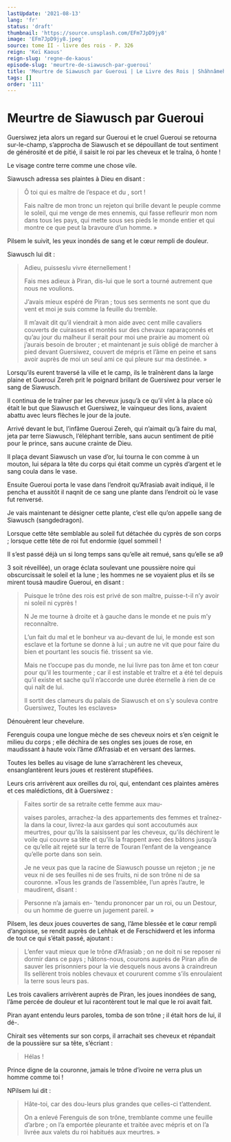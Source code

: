 ```yaml
---
lastUpdate: '2021-08-13'
lang: 'fr'
status: 'draft'
thumbnail: 'https://source.unsplash.com/EFm7JpD9jy8'
image: 'EFm7JpD9jy8.jpeg'
source: tome II - livre des rois - P. 326
reign: 'Keï Kaous'
reign-slug: 'regne-de-kaous'
episode-slug: 'meurtre-de-siawusch-par-gueroui'
title: 'Meurtre de Siawusch par Gueroui | Le Livre des Rois | Shâhnâmeh'
tags: []
order: '111'
---
```


<!-- LTeX: language=fr -->

# Meurtre de Siawusch par Gueroui

Guersiwez jeta alors un regard sur Gueroui et le cruel Gueroui se retourna sur-le-champ, s’approcha de Siawusch et se dépouillant de tout sentiment de générosité et de pitié, il saisit le roi par les cheveux et le traîna, ô honte !

Le visage contre terre comme une chose vile.

Siawusch adressa ses plaintes à Dieu en disant :

> Ô toi qui es maître de l’espace et du
, sort !
>
> Fais naître de mon tronc un rejeton qui brille devant le peuple comme le soleil, qui me venge de mes ennemis, qui fasse refleurir mon nom dans tous les pays, qui mette sous ses pieds le monde entier et qui montre ce que peut la bravoure d’un homme. »

Pilsem le suivit, les yeux inondés de sang et le cœur rempli de douleur.

Siawusch lui dit :

> Adieu, puisseslu vivre éternellement !
>
> Fais mes adieux à Piran, dis-lui que le sort a tourné autrement que nous ne voulions.
>
> J’avais mieux espéré de Piran ; tous ses serments ne sont que du vent et moi je suis comme la feuille du tremble.
>
> Il m’avait dit qu’il viendrait à mon aide avec cent mille cavaliers couverts de cuirasses et montés sur des chevaux raparaçonnés et qu’au jour du malheur il serait pour moi une prairie au moment où j’aurais besoin de brouter ; et maintenant je suis obligé de marcher à pied devant Guersiwez, couvert de mépris et l’âme en peine et sans avoir auprès de moi un seul ami ce qui pleure sur ma destinée. »

Lorsqu’ils eurent traversé la ville et le camp, ils le traînèrent dans la large plaine et Gueroui Zereh prit le poignard brillant de Guersiwez pour verser le sang de Siawusch.

Il continua de le traîner par les cheveux jusqu’à ce qu’il vînt à la place où était le but que Siawusch et Guersiwez, le vainqueur des lions, avaient abattu avec leurs flèches le jour de la joute.

Arrivé devant le but, l’infâme Gueroui Zereh, qui n’aimait qu’à faire du mal, jeta par terre Siawusch, l’éléphant terrible, sans aucun sentiment de pitié pour le prince, sans aucune crainte de Dieu.

Il plaça devant Siawusch un vase d’or, lui tourna le con comme à un mouton, lui sépara la tête du corps qui était comme un cyprès d’argent et le sang coula dans le vase.

Ensuite Gueroui porta le vase dans l’endroit qu’Afrasiab avait indiqué, il le pencha et aussitôt il naqnit de ce sang une plante dans l’endroit où le vase fut renversé.

Je vais maintenant te désigner cette plante, c’est elle qu’on appelle sang de Siawusch (sangdedragon).

Lorsque cette tête semblable au soleil fut détachée du cyprès de son corps ; lorsque cette tête de roi fut endormie (quel sommeil !

Il s’est passé déjà un si long temps sans qu’elle ait remué, sans qu’elle se a9

3
soit réveillée), un orage éclata soulevant une poussière noire qui obscurcissait le soleil et la lune ; les hommes ne se voyaient plus et ils se mirent tousà maudire Gueroui, en disant :

> Puisque le trône des rois est privé de son maître, puisse-t-il n’y avoir ni soleil ni cyprès !
>
> N Je me tourne à droite et à gauche dans le monde et ne puis m’y reconnaître.
>
> L’un fait du mal et le bonheur va au-devant de lui, le monde est son esclave et la fortune se donne à lui ; un autre ne vit que pour faire du bien et pourtant les soucis fié. trissent sa vie.
>
> Mais ne t’occupe pas du monde, ne lui livre pas ton âme et ton cœur pour qu’il les tourmente ; car il est instable et traître et a été tel depuis qu’il existe et sache qu’il n’accorde une durée éternelle à rien de ce qui naît de lui.
>
> Il sortit des clameurs du palais de Siawusch et on s’y souleva contre Guersiwez, Toutes les esclaves»

Dénouèrent leur chevelure.

Ferenguis coupa une longue mèche de ses cheveux noirs et s’en ceignit le milieu du corps ; elle déchira de ses ongles ses joues de rose, en maudissant à haute voix l’âme d’Afrasiab et en versant des larmes.

Toutes les belles au visage de lune s’arrachèrent les cheveux, ensanglantèrent leurs joues et restèrent stupéfiées.

Leurs cris arrivèrent aux oreilles du roi, qui, entendant ces plaintes amères et ces malédictions, dit à Guersiwez :

> Faites sortir de sa retraite cette femme aux mau-
>
> vaises paroles, arrachez-la des appartements des femmes et traînez-la dans la cour, livrez-la aux gardes qui sont accoutumés aux meurtres, pour qu’ils la saisissent par les cheveux, qu’ils déchirent le voile qui couvre sa tête et qu’ils la frappent avec des bâtons jusqu’à ce qu’elle ait rejeté sur la terre de Touran l’enfant de la vengeance qu’elle porte dans son sein.
>
> Je ne veux pas que la racine de Siawusch pousse un rejeton ; je ne veux ni de ses feuilles ni de ses fruits, ni de son trône ni de sa couronne. »Tous les grands de l’assemblée, l’un après l’autre, le maudirent, disant :

> Personne n’a jamais en-
’tendu prononcer par un roi, ou un Destour, ou un homme de guerre un jugement pareil. »

Pilsem, les deux joues couvertes de sang, l’âme blessée et le cœur rempli d’angoisse, se rendit auprès de Lehhak et de Ferschidwerd et les informa de tout ce qui s’était passé, ajoutant :

> L’enfer vaut mieux que le trône d’Afrasiab ; on ne doit ni se reposer ni dormir dans ce pays ; hâtons-nous, courons auprès de Piran afin de sauver les prisonniers pour la vie desquels nous avons à craindreun Ils sellèrent trois nobles chevaux et coururent comme s’ils enroulaient la terre sous leurs pas.

Les trois cavaliers arrivèrent auprès de Piran, les joues inondées de sang, l’âme percée de douleur et lui racontèrent tout le mal que le roi avait fait.

Piran ayant entendu leurs paroles, tomba de son trône ; il était hors de lui, il dé-.

Chirait ses vêtements sur son corps, il arrachait ses cheveux et répandait de la poussière sur sa tête, s’écriant :

> Hélas !

Prince digne de la couronne, jamais le trône d’ivoire ne verra plus un homme comme toi !

NPilsem lui dit :

> Hâte-toi, car des dou-leurs plus grandes que celles-ci t’attendent.
>
> On a enlevé Ferenguis de son trône, tremblante comme une feuille d’arbre ; on l’a emportée pleurante et traitée avec mépris et on l’a livrée aux valets du roi habitués aux meurtres. »
